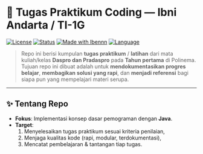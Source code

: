 # 🚀 Tugas Praktikum Coding — Ibni Andarta / TI-1G

[![License](https://img.shields.io/badge/license-MIT-green.svg)](LICENSE)
[![Status](https://img.shields.io/badge/status-active-success.svg)](#-status-proyek)
[![Made with Ibennn](https://img.shields.io/badge/made%20with-Ibennn-ff69b4.svg)](#-tentang-repo)
[![Language](https://img.shields.io/badge/language-Java-blue.svg?logo=java&logoColor=white)](#-teknologi--alat)


> Repo ini berisi kumpulan **tugas praktikum** / **latihan** dari mata kuliah/kelas **Daspro dan Pradaspro** pada **Tahun pertama** di Polinema.  
> Tujuan repo ini dibuat adalah untuk **mendokumentasikan progres belajar**, **membagikan solusi yang rapi**, dan **menjadi referensi** bagi siapa pun yang mempelajari materi serupa.

---

## ✨ Tentang Repo
- **Fokus**: Implementasi konsep dasar pemograman dengan **Java**.
- **Target**: 
  1) Menyelesaikan tugas praktikum sesuai kriteria penilaian,  
  2) Menjaga kualitas kode (rapi, modular, terdokumentasi),  
  3) Mencatat pembelajaran & tantangan tiap tugas.

